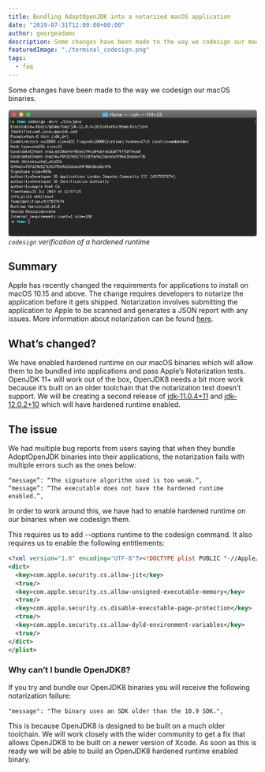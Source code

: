 ```yaml
---
title: Bundling AdoptOpenJDK into a notarized macOS application
date: "2019-07-31T12:00:00+00:00"
author: georgeadams
description: Some changes have been made to the way we codesign our macOS binaries.
featuredImage: "./terminal_codesign.png"
tags:
  - faq
---
```


Some changes have been made to the way we codesign our macOS binaries.

![Codesign verification of a hardened runtime](./terminal_codesign.png)
*`codesign` verification of a hardened runtime*

## Summary

Apple has recently changed the requirements for applications to install on macOS 10.15 and above. The change requires developers to notarize the application before it gets shipped. Notarization involves submitting the application to Apple to be scanned and generates a JSON report with any issues. More information about notarization can be found [here](https://developer.apple.com/documentation/security/notarizing_your_app_before_distribution).

## What’s changed?

We have enabled hardened runtime on our macOS binaries which will allow them to be bundled into applications and pass Apple’s Notarization tests. OpenJDK 11+ will work out of the box, OpenJDK8 needs a bit more work because it’s built on an older toolchain that the notarization test doesn’t support. We will be creating a second release of [jdk-11.0.4+11](https://github.com/AdoptOpenJDK/openjdk11-binaries/releases/tag/jdk-11.0.4%2B11) and [jdk-12.0.2+10](https://github.com/AdoptOpenJDK/openjdk12-binaries/releases/tag/jdk-12.0.2%2B10) which will have hardened runtime enabled.

## The issue

We had multiple bug reports from users saying that when they bundle AdoptOpenJDK binaries into their applications, the notarization fails with multiple errors such as the ones below:

    “message”: “The signature algorithm used is too weak.”,
    “message”: “The executable does not have the hardened runtime enabled.”,

In order to work around this, we have had to enable hardened runtime on our binaries when we codesign them.

This requires us to add --options runtime to the codesign command. It also requires us to enable the following entitlements:

```xml
<?xml version="1.0" encoding="UTF-8"?><!DOCTYPE plist PUBLIC "-//Apple//DTD PLIST 1.0//EN" "http://www.apple.com/DTDs/PropertyList-1.0.dtd"><plist version="1.0">
<dict>    
  <key>com.apple.security.cs.allow-jit</key>
  <true/>
  <key>com.apple.security.cs.allow-unsigned-executable-memory</key>
  <true/>            
  <key>com.apple.security.cs.disable-executable-page-protection</key>
  <true/>
  <key>com.apple.security.cs.allow-dyld-environment-variables</key>
  <true/> 
</dict>
</plist>
```

### Why can’t I bundle OpenJDK8?

If you try and bundle our OpenJDK8 binaries you will receive the following notarization failure:

```output
"message": "The binary uses an SDK older than the 10.9 SDK.",
```

This is because OpenJDK8 is designed to be built on a much older toolchain. We will work closely with the wider community to get a fix that allows OpenJDK8 to be built on a newer version of Xcode. As soon as this is ready we will be able to build an OpenJDK8 hardened runtime enabled binary.
